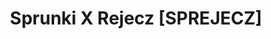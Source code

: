 ---
slug: sprunki-x-rejecz-sprejecz
title: Sprunki X Rejecz [SPREJECZ]
description: "Sprunki X Rejecz [SPREJECZ] is an exciting online game. Play for free directly in your browser!"
icon: /images/popular_mods/Sprunki X Rejecz [SPREJECZ].png
url: https://wowtbc.net/sprunkin/sprunki-x-rejecz/index.html
previewImage: /images/popular_mods/Sprunki X Rejecz [SPREJECZ].png
type: popular mods

# SEO配置
seo:
  title: "Sprunki X Rejecz [SPREJECZ] - Play Free Online Game | Fun Browser Games"
  description: "Sprunki X Rejecz [SPREJECZ] - Play this fun online game for free in your browser. No download required!"
  ogImage: "/images/popular_mods/Sprunki X Rejecz [SPREJECZ].png"
  keywords: "sprunki-x-rejecz-sprejecz, online game, browser game, free game, popular mods game, play online"

videoUrls:
  - https://www.youtube.com/embed/example1
  - https://www.youtube.com/embed/example2

whyPlay:
  title: "Why Play Sprunki X Rejecz [SPREJECZ]?"
  items:
    - "Immersive Gameplay: Sprunki X Rejecz [SPREJECZ] offers an engaging and immersive gaming experience that will keep you entertained for hours"
    - "Challenging Levels: Test your skills with increasingly difficult challenges and obstacles"
    - "Beautiful Graphics: Enjoy stunning visuals and smooth animations that bring the game world to life"
    - "Regular Updates: New content and features are added regularly to keep the game fresh and exciting"
    - "Free to Play: Experience all the fun without spending a penny"
    - "Community Features: Connect with other players, share strategies, and compete for high scores"
    - "Cross-Platform: Play on any device with a web browser, no downloads required"

features:
  title: "Key Features of Sprunki X Rejecz [SPREJECZ]"
  image: "/images/popular_mods/Sprunki X Rejecz [SPREJECZ].png"
  items:
    - "Intuitive Controls: Easy to learn controls make Sprunki X Rejecz [SPREJECZ] accessible for players of all skill levels"
    - "Multiple Game Modes: Enjoy various gameplay options that provide different challenges and experiences"
    - "Character Customization: Personalize your gaming experience with unique characters and items"
    - "Achievement System: Complete special tasks to earn rewards and recognition"
    - "Leaderboards: Compete with players worldwide and see who can achieve the highest scores"

characteristics:
  title: "Game Characteristics"
  image: "/images/popular_mods/Sprunki X Rejecz [SPREJECZ].png"
  items:
    - "Genre: Popular mods game with elements of strategy and skill"
    - "Difficulty: Suitable for both casual gamers and those seeking a challenge"
    - "Play Time: Quick sessions or extended gameplay, depending on your preference"
    - "Art Style: Vibrant and engaging visuals that enhance the gaming experience"
    - "Sound Design: Immersive audio that complements the gameplay perfectly"

info: "Sprunki X Rejecz [SPREJECZ] is an exciting online game that offers players a unique and engaging gaming experience. With its intuitive controls, stunning visuals, and challenging gameplay, Sprunki X Rejecz [SPREJECZ] provides hours of entertainment for players of all ages and skill levels. Whether you're looking for a quick gaming session during a break or an extended play session, Sprunki X Rejecz [SPREJECZ] delivers an immersive experience that will keep you coming back for more. The game features multiple levels of increasing difficulty, ensuring that players are constantly challenged as they progress. With regular updates adding new content and features, Sprunki X Rejecz [SPREJECZ] remains fresh and exciting, providing endless entertainment options for its growing community of players."

howToPlayIntro: "Welcome to Sprunki X Rejecz [SPREJECZ]! This guide will walk you through the basics and help you master the game. Whether you're a beginner or looking to improve your skills, these tips and instructions will enhance your gaming experience."

howToPlaySteps:
  - title: "Getting Started"
    description: "Begin your Sprunki X Rejecz [SPREJECZ] adventure by familiarizing yourself with the controls. Use your keyboard or mouse to navigate through the game interface. The tutorial will guide you through the basic mechanics and help you understand the objectives."
  - title: "Understanding the Objectives"
    description: "In Sprunki X Rejecz [SPREJECZ], your main goal is to progress through levels by completing specific objectives. Each level presents unique challenges that require different strategies and approaches."
  - title: "Mastering the Controls"
    description: "Practice using the controls to improve your precision and reaction time. Sprunki X Rejecz [SPREJECZ] requires quick reflexes and strategic thinking to overcome obstacles and defeat opponents."
  - title: "Utilizing Power-ups"
    description: "Collect power-ups throughout the game to enhance your abilities and overcome difficult challenges. Each power-up offers unique advantages that can be crucial for success."
  - title: "Developing Strategies"
    description: "As you progress in Sprunki X Rejecz [SPREJECZ], develop effective strategies for different scenarios. Analyze patterns, anticipate challenges, and adapt your approach to maximize your performance."

faq:
  title: "Frequently Asked Questions about Sprunki X Rejecz [SPREJECZ]"
  items:
    - question: "Is Sprunki X Rejecz [SPREJECZ] free to play?"
      answer: "Yes, Sprunki X Rejecz [SPREJECZ] is completely free to play directly in your web browser. No downloads or purchases are required to enjoy the full game experience."
    - question: "Can I play Sprunki X Rejecz [SPREJECZ] on mobile devices?"
      answer: "Yes, Sprunki X Rejecz [SPREJECZ] is optimized for both desktop and mobile play. You can enjoy the game on any device with a web browser and internet connection."
    - question: "Are there any in-game purchases?"
      answer: "While Sprunki X Rejecz [SPREJECZ] is free to play, there may be optional in-game purchases available for cosmetic items or additional features that don't affect core gameplay."
    - question: "How often is Sprunki X Rejecz [SPREJECZ] updated?"
      answer: "The developers regularly update Sprunki X Rejecz [SPREJECZ] with new content, features, and improvements based on player feedback and game performance."
    - question: "Can I play Sprunki X Rejecz [SPREJECZ] offline?"
      answer: "Currently, Sprunki X Rejecz [SPREJECZ] requires an internet connection to play as it's a browser-based online game."
    - question: "Is Sprunki X Rejecz [SPREJECZ] suitable for children?"
      answer: "Yes, Sprunki X Rejecz [SPREJECZ] is designed to be family-friendly and suitable for players of all ages."
    - question: "How do I report bugs or issues?"
      answer: "If you encounter any problems while playing Sprunki X Rejecz [SPREJECZ], you can report them through the game's support page or contact the developers directly through their website."
    - question: "Still Have Questions?"
      answer: "If you have additional questions about Sprunki X Rejecz [SPREJECZ] that aren't covered in this FAQ, please visit our support center or contact our customer service team for assistance."
---